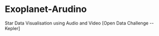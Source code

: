 Exoplanet-Arudino
=================

Star Data Visualisation using Audio and Video [Open Data Challenge -- Kepler]